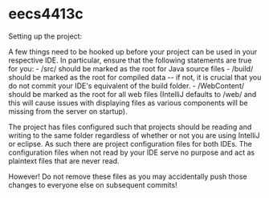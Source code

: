 eecs4413c
=========

Setting up the project:

A few things need to be hooked up before your project can be used in your respective IDE. In particular, ensure that
the following statements are true for you:
    - /src/ should be marked as the root for Java source files
    - /build/ should be marked as the root for compiled data -- if not, it is crucial that you do not commit your IDE's
       equivalent of the build folder.
    - /WebContent/ should be marked as the root for all web files (IntelliJ defaults to /web/ and this will cause issues
       with displaying files as various components will be missing from the server on startup).


The project has files configured such that projects should be reading and writing to the same folder regardless of
whether or not you are using IntelliJ or eclipse. As such there are project configuration files for both IDEs. The
configuration files when not read by your IDE serve no purpose and act as plaintext files that are never read.

However! Do not remove these files as you may accidentally push those changes to everyone else on subsequent commits!